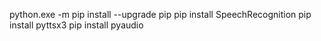 python.exe -m pip install --upgrade pip
pip install SpeechRecognition
pip install pyttsx3
pip install pyaudio
